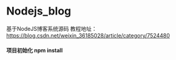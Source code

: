 # Nodejs_blog
基于NodeJS博客系统源码
教程地址：https://blog.csdn.net/weixin_36185028/article/category/7524480
#### 项目初始化 npm install